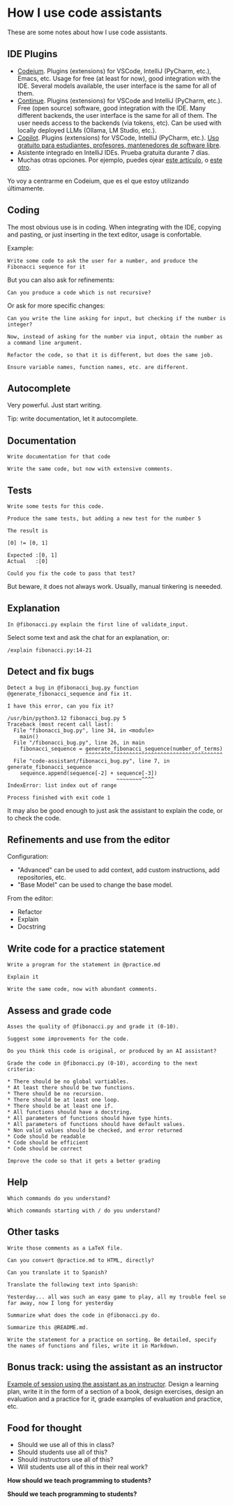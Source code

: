 # How I use code assistants

These are some notes about how I use code assistants.

## IDE Plugins

* [Codeium](https://codeium.com). Plugins (extensions) for VSCode, IntelliJ (PyCharm, etc.), Emacs, etc. Usage for free (at least for now), good integration with the IDE. Several models available, the user interface is the same for all of them.
* [Continue](https://continue.dev). Plugins (extensions) for VSCode and IntelliJ (PyCharm, etc.). Free (open source) software, good integration with the IDE. Many different backends, the user interface is the same for all of them. The user needs access to the backends (via tokens, etc). Can be used with locally deployed LLMs (Ollama, LM Studio, etc.).
* [Copilot](https://docs.github.com/en/copilot). Plugins (extensions) for VSCode, IntelliJ (PyCharm, etc.). [Uso gratuito para estudiantes, profesores, mantenedores de software libre](https://docs.github.com/en/copilot/managing-copilot/managing-copilot-as-an-individual-subscriber/managing-your-copilot-subscription/getting-free-access-to-copilot-as-a-student-teacher-or-maintainer).
* Asistente integrado en IntelliJ IDEs. Prueba gratuita durante 7 días.
* Muchas otras opciones. Por ejemplo, puedes ojear [este artículo](https://www.thedroidsonroids.com/blog/best-ai-coding-assistant-tools), o [este otro](https://spacelift.io/blog/ai-coding-assistant-tools).

Yo voy a centrarme en Codeium, que es el que estoy utilizando últimamente.

## Coding

The most obvious use is in coding. When integrating with the IDE, copying and pasting, or just inserting in the text editor, usage is confortable.

Example:

```text
Write some code to ask the user for a number, and produce the Fibonacci sequence for it
```

But you can also ask for refinements:

```text
Can you produce a code which is not recursive?
```

Or ask for more specific changes:

```text
Can you write the line asking for input, but checking if the number is integer?
```

```text
Now, instead of asking for the number via input, obtain the number as a command line argument.
```

```text
Refactor the code, so that it is different, but does the same job.
```

```text
Ensure variable names, function names, etc. are different.
```

## Autocomplete

Very powerful. Just start writing.

Tip: write documentation, let it autocomplete.

## Documentation

```text
Write documentation for that code
```

```text
Write the same code, but now with extensive comments.
```

## Tests

```text
Write some tests for this code.
```

```text
Produce the same tests, but adding a new test for the number 5
```

```text
The result is 

[0] != [0, 1]

Expected :[0, 1]
Actual   :[0]

Could you fix the code to pass that test?
```

But beware, it does not always work. Usually, manual tinkering is neeeded.

## Explanation

```text
In @fibonacci.py explain the first line of validate_input.
```

Select some text and ask the chat for an explanation, or:

```text
/explain fibonacci.py:14-21
```

## Detect and fix bugs

```text
Detect a bug in @fibonacci_bug.py function @generate_fibonacci_sequence and fix it.
```

```text
I have this error, can you fix it?

/usr/bin/python3.12 fibonacci_bug.py 5 
Traceback (most recent call last):
  File "fibonacci_bug.py", line 34, in <module>
    main()
  File "/fibonacci_bug.py", line 26, in main
    fibonacci_sequence = generate_fibonacci_sequence(number_of_terms)
                         ^^^^^^^^^^^^^^^^^^^^^^^^^^^^^^^^^^^^^^^^^^^^
  File "code-assistant/fibonacci_bug.py", line 7, in generate_fibonacci_sequence
    sequence.append(sequence[-2] + sequence[-3])
                                   ~~~~~~~~^^^^
IndexError: list index out of range

Process finished with exit code 1
```

It may also be good enough to just ask the assistant to explain the code, or to check the code.

## Refinements and use from the editor

Configuration:

* "Advanced" can be used to add context, add custom instructions, add repositories, etc.
* "Base Model" can be used to change the base model.

From the editor:

* Refactor
* Explain
* Docstring

## Write code for a practice statement

```text
Write a program for the statement in @practice.md 
```

```text
Explain it
```

```text
Write the same code, now with abundant comments.
```

## Assess and grade code

```text
Asses the quality of @fibonacci.py and grade it (0-10).
```

```text
Suggest some improvements for the code.
```

```text
Do you think this code is original, or produced by an AI assistant?
```

```text
Grade the code in @fibonacci.py (0-10), according to the next criteria:

* There should be no global vartiables.
* At least there should be two functions.
* There should be no recursion.
* There should be at least one loop.
* There should be at least one if.
* All functions should have a docstring.
* All parameters of functions should have type hints.
* All parameters of functions should have default values.
* Non valid values should be checked, and error returned
* Code should be readable
* Code should be efficient
* Code should be correct
```

```text
Improve the code so that it gets a better grading
```

## Help

```text
Which commands do you understand?
```

```text
Which commands starting with / do you understand?
```

## Other tasks

```text
Write those comments as a LaTeX file.
```

```text
Can you convert @practice.md to HTML, directly?
```

```text
Can you translate it to Spanish?
```

```text
Translate the following text into Spanish:

Yesterday... all was such an easy game to play, all my trouble feel so far away, now I long for yesterday
```


```text
Summarize what does the code in @fibonacci.py do.
```

```text
Summarize this @README.md. 
```

```text
Write the statement for a practice on sorting. Be detailed, specify the names of functions and files, write it in Markdown.
```

## Bonus track: using the assistant as an instructor

[Example of session using the assistant as an instructor](assistant_as_instructor.md). Design a learning plan, write it in the form of a section of a book, design exercises, design an evaluation and a practice for it, grade examples of evaluation and practice, etc.

## Food for thought

* Should we use all of this in class?
* Should students use all of this?
* Should instructors use all of this?
* Will students use all of this in their real work?

**How should we teach programming to students?**

**Should we teach programming to students?**